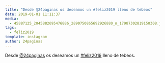 ```yaml
---
title: "Desde @24paginas os deseamos un #feliz2019 lleno de tebeos"
date: 2019-01-01 11:11:37
media: 
  - 45887125_2045882095476886_2890750865692926880_n_17987302819150308.jpg
tags: 
  - feliz2019
template: instagram
author: 24paginas
---
```


Desde [@24paginas](https://instagram.com/24paginas) os deseamos un [#feliz2019](/tags/feliz2019) lleno de tebeos.
